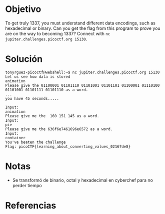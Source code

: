 # Objetivo

To get truly 1337, you must understand different data encodings, such as hexadecimal or binary. Can you get the flag from this program to prove you are on the way to becoming 1337? Connect with `nc jupiter.challenges.picoctf.org 15130`.
# Solución
```
tonyrguez-picoctf@webshell:~$ nc jupiter.challenges.picoctf.org 15130
Let us see how data is stored
animation
Please give the 01100001 01101110 01101001 01101101 01100001 01110100 01101001 01101111 01101110 as a word.
...
you have 45 seconds.....

Input:
animation
Please give me the  160 151 145 as a word.
Input:
pie
Please give me the 636f6e7461696e6572 as a word.
Input:
container
You've beaten the challenge
Flag: picoCTF{learning_about_converting_values_02167de8}
```

# Notas
- Se transformó de binario, octal y hexadecimal en cyberchef para no perder tiempo

# Referencias

